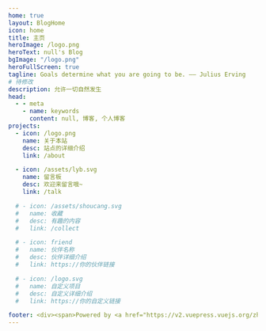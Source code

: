 ```yaml
---
home: true
layout: BlogHome
icon: home
title: 主页
heroImage: /logo.png
heroText: null's Blog
bgImage: "/logo.png"
heroFullScreen: true
tagline: Goals determine what you are going to be. —— Julius Erving
# 待修改
description: 允许一切自然发生
head:
  - - meta
    - name: keywords
      content: null, 博客, 个人博客
projects:
  - icon: /logo.png
    name: 关于本站
    desc: 站点的详细介绍
    link: /about

  - icon: /assets/lyb.svg
    name: 留言板
    desc: 欢迎来留言哦~
    link: /talk

  # - icon: /assets/shoucang.svg
  #   name: 收藏
  #   desc: 有趣的内容
  #   link: /collect

  # - icon: friend
  #   name: 伙伴名称
  #   desc: 伙伴详细介绍
  #   link: https://你的伙伴链接

  # - icon: /logo.svg
  #   name: 自定义项目
  #   desc: 自定义详细介绍
  #   link: https://你的自定义链接

footer: <div><span>Powered by <a href="https://v2.vuepress.vuejs.org/zh/" target="_blank">VuePress</a></span>|<span>Theme by <a href="https://theme-hope.vuejs.press/zh/" target="_blank">Hope</a></span></div>
---
```

